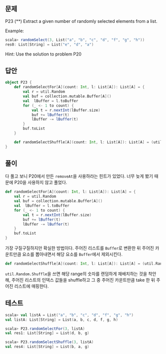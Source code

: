 ## 문제
P23 (**) Extract a given number of randomly selected elements from a list.

Example:
```scala
scala> randomSelect(3, List("a", "b", "c", "d", "f", "g", "h"))
res0: List[String] = List("e", "d", "a")
```
Hint: Use the solution to problem P20

## 답안
```scala
object P23 {
    def randomSelectFor[A](count: Int, l: List[A]): List[A] = {
        val r = util.Random
        val buf = collection.mutable.Buffer[A]()
        val  lBuffer = l.toBuffer
        for (_ <- 1 to count) {
            val t = r.nextInt(lBuffer.size)
            buf += lBuffer(t)
            lBuffer -= lBuffer(t)
        }
        buf.toList
    }

    def randomSelectShuffle[A](count: Int, l: List[A]): List[A] = (util.Random.shuffle(0 to l.size - 1) take count map l).toList
}
```

## 풀이
다 풀고 보니 P20에서 만든 `removeAt`을 사용하라는 힌트가 있었다. 너무 늦게 봤기 때문에 P20을 사용하지 않고 풀었다.
```scala
def randomSelectFor[A](count: Int, l: List[A]): List[A] = {
    val r = util.Random
    val buf = collection.mutable.Buffer[A]()
    val  lBuffer = l.toBuffer
    for (_ <- 1 to count) {
        val t = r.nextInt(lBuffer.size)
        buf += lBuffer(t)
        lBuffer -= lBuffer(t)
    }
    buf.toList
}
```
가장 구질구질하지만 확실한 방법이다. 주어진 리스트를 `Buffer`로 변환한 뒤 주어진 카운트만큼 요소를 뽑아내면서 해당 요소를 `Buffer`에서 제외시킨다.

```scala
def randomSelectShuffle[A](count: Int, l: List[A]): List[A] = (util.Random.shuffle(0 to l.size - 1) take count map l).toList
```
`util.Random.Shuffle`을 쓰면 해당 range의 숫자를 랜덤하게 재배치하는 것을 착안해, 주어진 리스트의 인덱스 값들을 shuffle하고 그 중 주어진 카운트만큼 take 한 뒤 주어진 리스트에 매핑한다.

## 테스트
```scala
scala> val listA = List("a", "b", "c", "d", "f", "g", "h")
val listA: List[String] = List(a, b, c, d, f, g, h)

scala> P23.randomSelectFor(3, listA)
val res1: List[String] = List(d, b, g)

scala> P23.randomSelectShuffle(3, listA)
val res4: List[String] = List(b, a, g)
```